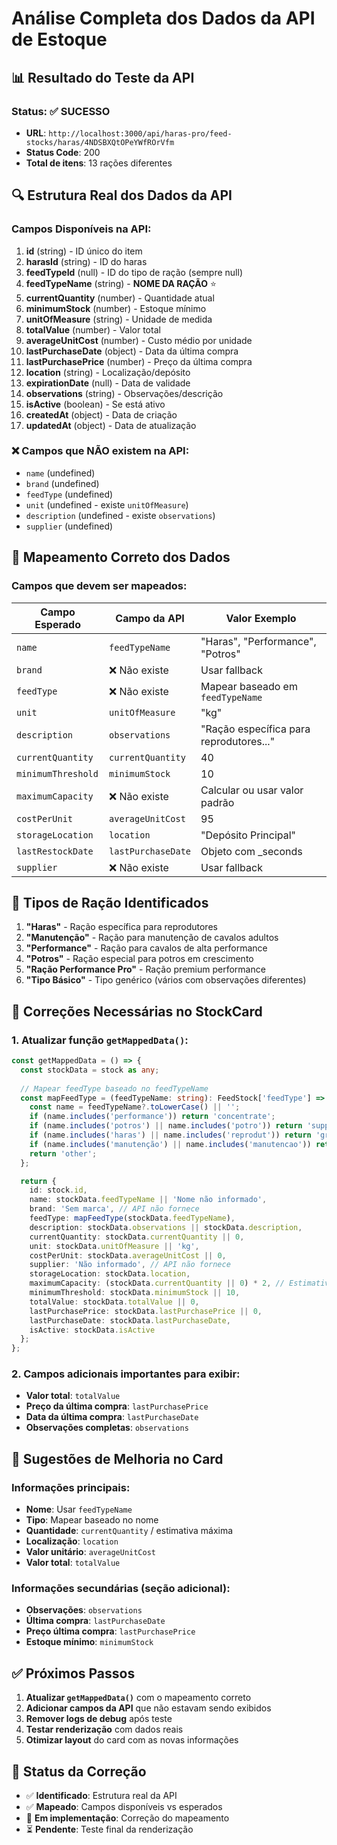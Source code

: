 # Análise Completa dos Dados da API de Estoque

## 📊 Resultado do Teste da API

### Status: ✅ **SUCESSO**
- **URL**: `http://localhost:3000/api/haras-pro/feed-stocks/haras/4NDSBXQtOPeYWfROrVfm`
- **Status Code**: 200
- **Total de itens**: 13 rações diferentes

## 🔍 Estrutura Real dos Dados da API

### Campos Disponíveis na API:
1. **id** (string) - ID único do item
2. **harasId** (string) - ID do haras
3. **feedTypeId** (null) - ID do tipo de ração (sempre null)
4. **feedTypeName** (string) - **NOME DA RAÇÃO** ⭐
5. **currentQuantity** (number) - Quantidade atual
6. **minimumStock** (number) - Estoque mínimo
7. **unitOfMeasure** (string) - Unidade de medida
8. **totalValue** (number) - Valor total
9. **averageUnitCost** (number) - Custo médio por unidade
10. **lastPurchaseDate** (object) - Data da última compra
11. **lastPurchasePrice** (number) - Preço da última compra
12. **location** (string) - Localização/depósito
13. **expirationDate** (null) - Data de validade
14. **observations** (string) - Observações/descrição
15. **isActive** (boolean) - Se está ativo
16. **createdAt** (object) - Data de criação
17. **updatedAt** (object) - Data de atualização

### ❌ Campos que NÃO existem na API:
- `name` (undefined)
- `brand` (undefined) 
- `feedType` (undefined)
- `unit` (undefined - existe `unitOfMeasure`)
- `description` (undefined - existe `observations`)
- `supplier` (undefined)

## 🎯 Mapeamento Correto dos Dados

### Campos que devem ser mapeados:

| Campo Esperado | Campo da API | Valor Exemplo |
|----------------|--------------|---------------|
| `name` | `feedTypeName` | "Haras", "Performance", "Potros" |
| `brand` | ❌ Não existe | Usar fallback |
| `feedType` | ❌ Não existe | Mapear baseado em `feedTypeName` |
| `unit` | `unitOfMeasure` | "kg" |
| `description` | `observations` | "Ração específica para reprodutores..." |
| `currentQuantity` | `currentQuantity` | 40 |
| `minimumThreshold` | `minimumStock` | 10 |
| `maximumCapacity` | ❌ Não existe | Calcular ou usar valor padrão |
| `costPerUnit` | `averageUnitCost` | 95 |
| `storageLocation` | `location` | "Depósito Principal" |
| `lastRestockDate` | `lastPurchaseDate` | Objeto com _seconds |
| `supplier` | ❌ Não existe | Usar fallback |

## 📝 Tipos de Ração Identificados

1. **"Haras"** - Ração específica para reprodutores
2. **"Manutenção"** - Ração para manutenção de cavalos adultos  
3. **"Performance"** - Ração para cavalos de alta performance
4. **"Potros"** - Ração especial para potros em crescimento
5. **"Ração Performance Pro"** - Ração premium performance
6. **"Tipo Básico"** - Tipo genérico (vários com observações diferentes)

## 🔧 Correções Necessárias no StockCard

### 1. Atualizar função `getMappedData()`:
```typescript
const getMappedData = () => {
  const stockData = stock as any;
  
  // Mapear feedType baseado no feedTypeName
  const mapFeedType = (feedTypeName: string): FeedStock['feedType'] => {
    const name = feedTypeName?.toLowerCase() || '';
    if (name.includes('performance')) return 'concentrate';
    if (name.includes('potros') || name.includes('potro')) return 'supplement';
    if (name.includes('haras') || name.includes('reprodut')) return 'grain';
    if (name.includes('manutenção') || name.includes('manutencao')) return 'hay';
    return 'other';
  };

  return {
    id: stock.id,
    name: stockData.feedTypeName || 'Nome não informado',
    brand: 'Sem marca', // API não fornece
    feedType: mapFeedType(stockData.feedTypeName),
    description: stockData.observations || stockData.description,
    currentQuantity: stockData.currentQuantity || 0,
    unit: stockData.unitOfMeasure || 'kg',
    costPerUnit: stockData.averageUnitCost || 0,
    supplier: 'Não informado', // API não fornece
    storageLocation: stockData.location,
    maximumCapacity: (stockData.currentQuantity || 0) * 2, // Estimativa
    minimumThreshold: stockData.minimumStock || 10,
    totalValue: stockData.totalValue || 0,
    lastPurchasePrice: stockData.lastPurchasePrice || 0,
    lastPurchaseDate: stockData.lastPurchaseDate,
    isActive: stockData.isActive
  };
};
```

### 2. Campos adicionais importantes para exibir:
- **Valor total**: `totalValue`
- **Preço da última compra**: `lastPurchasePrice`
- **Data da última compra**: `lastPurchaseDate`
- **Observações completas**: `observations`

## 🎨 Sugestões de Melhoria no Card

### Informações principais:
- **Nome**: Usar `feedTypeName`
- **Tipo**: Mapear baseado no nome
- **Quantidade**: `currentQuantity` / estimativa máxima
- **Localização**: `location`
- **Valor unitário**: `averageUnitCost`
- **Valor total**: `totalValue`

### Informações secundárias (seção adicional):
- **Observações**: `observations`
- **Última compra**: `lastPurchaseDate`
- **Preço última compra**: `lastPurchasePrice`
- **Estoque mínimo**: `minimumStock`

## ✅ Próximos Passos

1. **Atualizar `getMappedData()`** com o mapeamento correto
2. **Adicionar campos da API** que não estavam sendo exibidos
3. **Remover logs de debug** após teste
4. **Testar renderização** com dados reais
5. **Otimizar layout** do card com as novas informações

## 🔧 Status da Correção

- ✅ **Identificado**: Estrutura real da API
- ✅ **Mapeado**: Campos disponíveis vs esperados  
- 🔄 **Em implementação**: Correção do mapeamento
- ⏳ **Pendente**: Teste final da renderização
